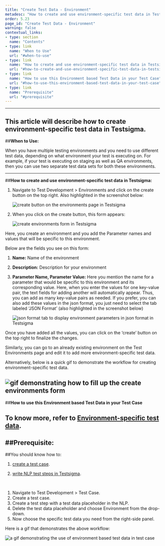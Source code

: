 ```yaml
---
title: "Create Test Data - Environment"
metadesc: "How to create and use environment-specific test data in Testsigma"
order: 5.23
page_id: "Create Test Data - Environment"
warning: false
contextual_links:
- type: section
  name: "Contents"
- type: link
  name: "When to Use"
  url: "#when-to-use"
- type: link
  name: "How to create and use environment-specific test data in Testsigma"
  url: "#how-to-create-and-use-environment-specific-test-data-in-testsigma"
- type: link
  name: "How to use this Environment based Test Data in your Test Case"
  url: "#how-to-use-this-environment-based-test-data-in-your-test-case"
- type: link
  name: "Prerequisite"
  url: "#prerequisite"
---
```

---

This article will describe how to create environment-specific test data in Testsigma.
---
##**When to Use:**

When you have multiple testing environments and you need to use different test data, depending on what environment your test is executing on. For example, if your test is executing on staging as well as QA environments, then you can use two separate test data sets for both these environments.

---
##**How to create and use environment-specific test data in Testsigma:**


  1. Navigate to Test Development > Environments and click on the create button on the top right. Also highlighted in the screenshot below:
  
     ![ create button on the environments page in Testsigma](https://docs.testsigma.com/images/create-environment-data/create-button-environments-page.png)

  2. When you click on the create button, this form appears:

     ![ create environments form in Testsigma](https://docs.testsigma.com/images/create-environment-data/create-environments-form.png)
  
  Here, you create an environment and you add the Parameter names and values that will be specific to this environment.

Below are the fields you see on this form:

1. **Name:** Name of the environment
2. **Description:** Description for your environment
3. **Parameter Name, Parameter Value:** Here you mention the name for a parameter that would be specific to this environment and its corresponding value. Here, when you enter the values for one key-value pair, the text fields for adding another will automatically appear. Thus, you can add as many key-value pairs as needed. If you prefer, you can also add these values in the json format, you just need to select the tab labeled ‘JSON Format’ (also highlighted in the screenshot below) 

   ![json format tab to display environment parameters in json format in Testsigma](https://docs.testsigma.com/images/create-environment-data/json-format-tab-environment-parameters.png)

Once you have added all the values, you can click on the ‘create’ button on the top right to finalize the changes.

Similarly, you can go to an already existing environment on the Test Environments page and edit it to add more environment-specific test data.

Alternatively, below is a quick gif to demonstrate the workflow for creating environment-specific test data.

   ![gif demonstrating how to fill up the create environments form](https://docs.testsigma.com/images/create-environment-data/create-environment-form-fillup-gif.gif)
---
##**How to use this Environment based Test Data in your Test Case**

To know more, refer to [Environment-specific test data](https://testsigma.com/docs/test-data/types/environment/).
---
##**Prerequisite:**
---
##You should know how to:

1.  [create a test case](https://testsigma.com/docs/test-cases/manage/add-edit-delete/).

2.  [write NLP test steps in Testsigma](https://testsigma.com/docs/test-cases/step-types/natural-language/).

&emsp;
1. Navigate to Test Development > Test Case.
2. Create a test case.
3. Create a test step with a test data placeholder in the NLP. 
4. Delete the test data placeholder and choose Environment from the drop-down.
5. Now choose the specific test data you need from the right-side panel.

Here is a gif that demonstrates the above workflow:

 ![ a gif demonstrating the use of environment based test data in test case](https://docs.testsigma.com/images/create-environment-data/gif-use-environment-based-test-data-in-test-case.gif)
